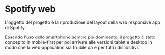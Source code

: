 # Spotify web 

L'oggetto del progetto è la riproduzione del layout della web responsive app di Spotify.

Essendo l'uso dello smartphone sempre più dominante, il progetto è stato concepito in mobile-first per poi arrivare alle versioni tablet e desktop in modo che la web-application sia fruibile da e per tutti i dispositivi. 

